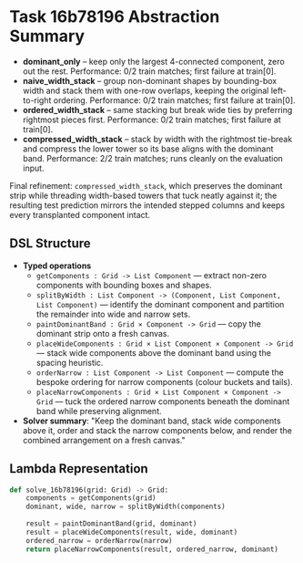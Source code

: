 # Task 16b78196 Abstraction Summary

- **dominant_only** – keep only the largest 4-connected component, zero out the rest. Performance: 0/2 train matches; first failure at train[0].
- **naive_width_stack** – group non-dominant shapes by bounding-box width and stack them with one-row overlaps, keeping the original left-to-right ordering. Performance: 0/2 train matches; first failure at train[0].
- **ordered_width_stack** – same stacking but break wide ties by preferring rightmost pieces first. Performance: 0/2 train matches; first failure at train[0].
- **compressed_width_stack** – stack by width with the rightmost tie-break and compress the lower tower so its base aligns with the dominant band. Performance: 2/2 train matches; runs cleanly on the evaluation input.

Final refinement: `compressed_width_stack`, which preserves the dominant strip while threading width-based towers that tuck neatly against it; the resulting test prediction mirrors the intended stepped columns and keeps every transplanted component intact.

## DSL Structure
- **Typed operations**
  - `getComponents : Grid -> List Component` — extract non-zero components with bounding boxes and shapes.
  - `splitByWidth : List Component -> (Component, List Component, List Component)` — identify the dominant component and partition the remainder into wide and narrow sets.
  - `paintDominantBand : Grid × Component -> Grid` — copy the dominant strip onto a fresh canvas.
  - `placeWideComponents : Grid × List Component × Component -> Grid` — stack wide components above the dominant band using the spacing heuristic.
  - `orderNarrow : List Component -> List Component` — compute the bespoke ordering for narrow components (colour buckets and tails).
  - `placeNarrowComponents : Grid × List Component × Component -> Grid` — tuck the ordered narrow components beneath the dominant band while preserving alignment.
- **Solver summary**: "Keep the dominant band, stack wide components above it, order and stack the narrow components below, and render the combined arrangement on a fresh canvas."

## Lambda Representation

```python
def solve_16b78196(grid: Grid) -> Grid:
    components = getComponents(grid)
    dominant, wide, narrow = splitByWidth(components)
    
    result = paintDominantBand(grid, dominant)
    result = placeWideComponents(result, wide, dominant)
    ordered_narrow = orderNarrow(narrow)
    return placeNarrowComponents(result, ordered_narrow, dominant)
```
